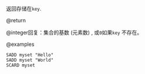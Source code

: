返回存储在`key`.

@return

@integer回复：集合的基数 (元素数) , 或`0`如果`key`
不存在。

@examples

```cli
SADD myset "Hello"
SADD myset "World"
SCARD myset
```
